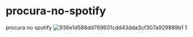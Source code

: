 # procura-no-spotify
procura no spotify
![936e1d588dd769601cdd43dda3cf307a929889b1 1](https://user-images.githubusercontent.com/16597480/204072331-4a2ea47b-78c4-4e53-a2cb-72a5c1b41597.jpg)
